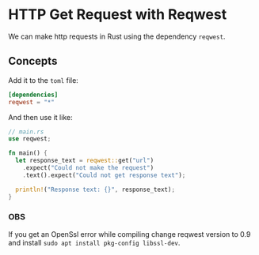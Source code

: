 # HTTP Get Request with Reqwest
We can make http requests in Rust using the dependency `reqwest`.

## Concepts
Add it to the `toml` file:
```toml
[dependencies]
reqwest = "*"
```
And then use it like:
```rust
// main.rs
use reqwest;

fn main() {
  let response_text = reqwest::get("url")
    .expect("Could not make the request")
    .text().expect("Could not get response text");

  println!("Response text: {}", response_text);
}
```

### OBS
If you get an OpenSsl error while compiling change reqwest version to 0.9 and install `sudo apt install pkg-config libssl-dev`.
